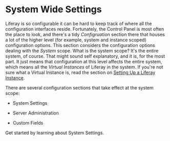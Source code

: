 
# System Wide Settings [](id=system-wide-settings)

Liferay is so configurable it can be hard to keep track of where all the
configuration interfaces reside. Fortunately, the Control Panel is most often
the place to look, and there's a tidy *Configruation* section there that houses
a lot of the higher level (for example, system and instance scoped)
configuration options. This section considers the configuration options dealing
with the *System* scope. What is the system scope? It's the entire system, of
course. That might sound self explanatory, and it is, for the most part. It just
means that configuration at this level affects the entire system, which means
all the *Virtual Instances* of Liferay in the system. If you're not sure what a
Virtual Instance is, read the section on
[Setting Up a Liferay Instance](/discover/portal/-/knowledge_base/7-0/instance-settings).

There are several configuration sections that take effect at the system scope:

- System Settings

- Server Administration

- Custom Fields

Get started by learning about System Settings.
